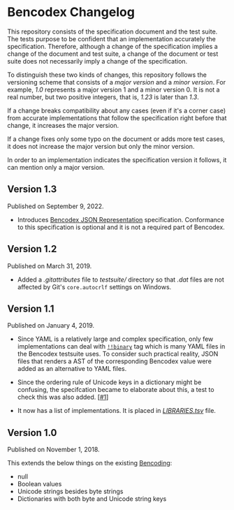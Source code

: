 Bencodex Changelog
==================

This repository consists of the specification document and the test suite.
The tests purpose to be confident that an implementation accurately
the specification.  Therefore, although a change of the specification implies
a change of the document and test suite, a change of the document or test suite
does not necessarily imply a change of the specification.

To distinguish these two kinds of changes, this repository follows
the versioning scheme that consists of a *major version* and a *minor version*.
For example, *1.0* represents a major version 1 and a minor version 0.  It is
not a real number, but two positive integers, that is, *1.23* is later than
*1.3*.

If a change breaks compatibility about any cases (even if it's a corner case)
from accurate implementations that follow the specification right before
that change, it increases the major version.

If a change fixes only some typo on the document or adds more test cases,
it does not increase the major version but only the minor version.

In order to an implementation indicates the specification version it follows,
it can mention only a major version.

Version 1.3
-----------
Published on September 9, 2022.

 -  Introduces [Bencodex JSON Representation](./JSON.md) specification.
    Conformance to this specification is optional and it is not a
    required part of Bencodex.


Version 1.2
-----------

Published on March 31, 2019.

 -  Added a *.gitattributes* file to *testsuite/* directory so that
    *.dat* files are not affected by Git's `core.autocrlf` settings
    on Windows.


Version 1.1
-----------

Published on January 4, 2019.

 -  Since YAML is a relatively large and complex specification, only few
    implementations can deal with [`!!binary`][yaml-binary] tag which is many
    YAML files in the Bencodex testsuite uses.  To consider such practical
    reality, JSON files that renders a AST of the corresponding Bencodex value
    were added as an alternative to YAML files.

 -  Since the ordering rule of Unicode keys in a dictionary might be confusing,
    the specifcation became to elaborate about this, a test to check this was
    also added.  [[#1]]

 -  It now has a list of implementations.  It is placed in
    [*LIBRARIES.tsv*](./LIBRARIES.tsv) file.

[yaml-binary]: http://yaml.org/type/binary.html
[#1]: https://github.com/planetarium/bencodex/issues/1


Version 1.0
-----------

Published on November 1, 2018.

This extends the below things on the existing [Bencoding]:

 -  null
 -  Boolean values
 -  Unicode strings besides byte strings
 -  Dictionaries with both byte and Unicode string keys

[Bencoding]: http://www.bittorrent.org/beps/bep_0003.html#bencoding
